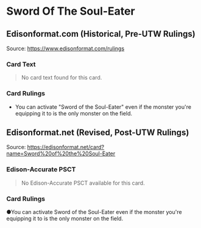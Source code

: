 # Sword Of The Soul-Eater

## Edisonformat.com (Historical, Pre-UTW Rulings)

Source: https://www.edisonformat.com/rulings

### Card Text

> No card text found for this card.

### Card Rulings

*   You can activate "Sword of the Soul-Eater" even if the monster you're equipping it to is the only monster on the field.

## Edisonformat.net (Revised, Post-UTW Rulings)

Source: https://edisonformat.net/card?name=Sword%20of%20the%20Soul-Eater

### Edison-Accurate PSCT

> No Edison-Accurate PSCT available for this card.

### Card Rulings

●You can activate Sword of the Soul-Eater even if the monster you're equipping it to is the only monster on the field.
            